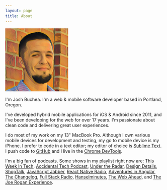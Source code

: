 ```yaml
---
layout: page
title: About
---
```


<img src="/public/img/josh-proq-prisma-head.jpg" width="200" height="auto">

I'm Josh Buchea. I'm a web & mobile software developer based in Portland, Oregon.

I've developed hybrid mobile applications for iOS & Android since 2011, and I've been developing for the web for over 17 years. I'm passionate about clean code and delivering great user experiences.

I do most of my work on my 13&quot; MacBook Pro. Although I own various mobile devices for development and testing, my go to mobile device is my iPhone. I prefer to code in a text editor; my editor of choice is [Sublime Text](http://www.sublimetext.com/). I push code to [GitHub](https://github.com/joshbuchea) and I live in the [Chrome DevTools](https://developers.google.com/chrome-developer-tools/).

I'm a big fan of podcasts. Some shows in my playlist right now are: [This Week In Tech](http://twit.tv/twit), [Accidental Tech Podcast](http://atp.fm/), [Under the Radar](https://www.relay.fm/radar), [Design Details](http://www.designdetails.fm/), [ShopTalk](http://shoptalkshow.com/), [JavaScript Jabber](http://devchat.tv/js-jabber/), [React Native Radio](https://itunes.apple.com/podcast/react-native-radio/id1058647602?mt=2), [Adventures in Angular](http://devchat.tv/adventures-in-angular), [The Changelog](https://changelog.com/podcast/), [Full Stack Radio](http://www.fullstackradio.com/), [Hanselminutes](http://hanselminutes.com/), [The Web Ahead](http://5by5.tv/webahead), and [The Joe Rogan Experience](http://joerogan.net/podcasts/).
